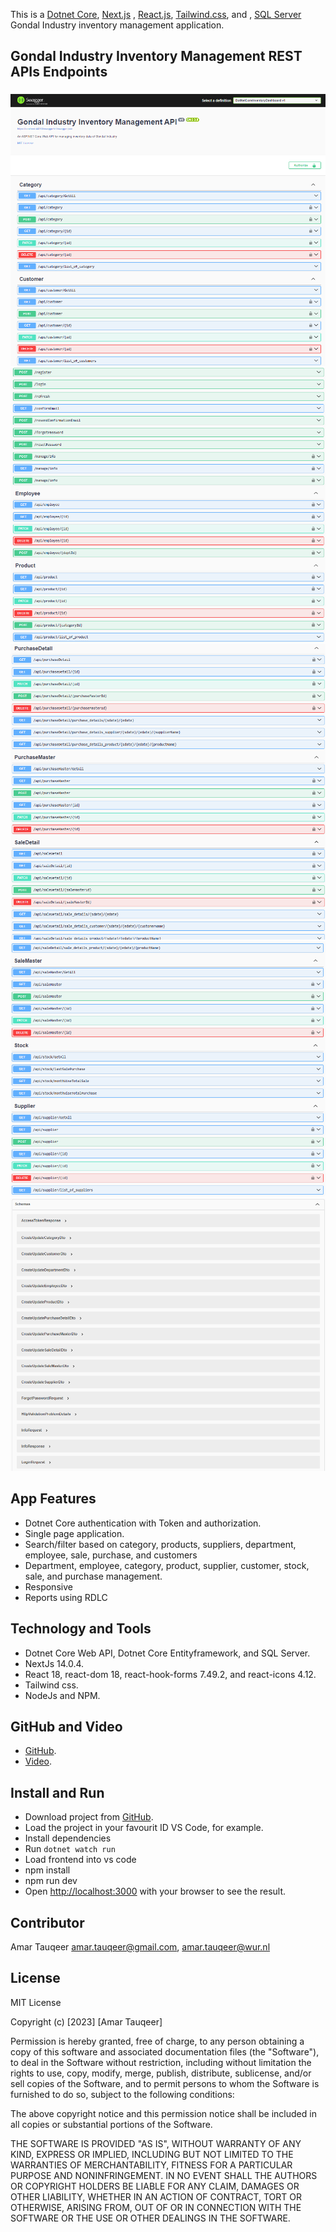 This is
a  [Dotnet Core](https://learn.microsoft.com/en-us/aspnet/core/introduction-to-aspnet-core?view=aspnetcore-8.0), [Next.js](https://nextjs.org/) , [React.js](https://nextjs.org/), [Tailwind.css](https://tailwindui.com/),
and , [SQL Server](https://www.microsoft.com/en-us/sql-server/sql-server-downloads) Gondal Industry inventory management application.

## Gondal Industry Inventory Management REST APIs Endpoints
![](/images/swagger-api.png)
![](/images/swagger-api-1.png)
![](/images/swagger-api-2.png)
![](/images/swagger-api-3.png)
![](/images/swagger-api-schemas.png)

## App Features

- Dotnet Core authentication with Token and authorization.
- Single page application.
- Search/filter based on category, products, suppliers, department, employee, sale, purchase, and customers
- Department, employee, category, product, supplier, customer, stock, sale, and purchase management.
- Responsive
- Reports using RDLC

## Technology and Tools

- Dotnet Core Web API, Dotnet Core Entityframework, and SQL Server.
- NextJs 14.0.4.
- React 18, react-dom 18, react-hook-forms 7.49.2, and react-icons 4.12.
- Tailwind css.
- NodeJs and NPM.

## GitHub and Video

- [GitHub](https://github.com/AmarTauqeer/DotNetCoreInventoryDashboard).
- [Video](https://youtu.be/nsEyJerCyzM).

## Install and Run

- Download project from [GitHub](https://github.com/AmarTauqeer/DotNetCoreInventoryDashboard).
- Load the project in your favourit ID VS Code, for example.
- Install dependencies
- Run `dotnet watch run`
- Load frontend into vs code
- npm install
- npm run dev
- Open [http://localhost:3000](http://localhost:3000) with your browser to see the result.

## Contributor

Amar Tauqeer amar.tauqeer@gmail.com, amar.tauqeer@wur.nl

## License

MIT License

Copyright (c) [2023] [Amar Tauqeer]

Permission is hereby granted, free of charge, to any person obtaining a copy of this software and associated
documentation files (the "Software"), to deal in the Software without restriction, including without limitation the
rights to use, copy, modify, merge, publish, distribute, sublicense, and/or sell copies of the Software, and to permit
persons to whom the Software is furnished to do so, subject to the following conditions:

The above copyright notice and this permission notice shall be included in all copies or substantial portions of the
Software.

THE SOFTWARE IS PROVIDED "AS IS", WITHOUT WARRANTY OF ANY KIND, EXPRESS OR IMPLIED, INCLUDING BUT NOT LIMITED TO THE
WARRANTIES OF MERCHANTABILITY, FITNESS FOR A PARTICULAR PURPOSE AND NONINFRINGEMENT. IN NO EVENT SHALL THE AUTHORS OR
COPYRIGHT HOLDERS BE LIABLE FOR ANY CLAIM, DAMAGES OR OTHER LIABILITY, WHETHER IN AN ACTION OF CONTRACT, TORT OR
OTHERWISE, ARISING FROM, OUT OF OR IN CONNECTION WITH THE SOFTWARE OR THE USE OR OTHER DEALINGS IN THE SOFTWARE.
